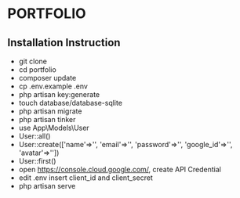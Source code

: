 # PORTFOLIO

## Installation Instruction
- git clone
- cd portfolio
- composer update
- cp .env.example .env
- php artisan key:generate
- touch database/database-sqlite
- php artisan migrate
- php artisan tinker
- use App\Models\User
- User::all()
- User::create(['name'=>'', 'email'=>'', 'password'=>'', 'google_id'=>'', 'avatar'=>''])
- User::first()
- open https://console.cloud.google.com/, create API Credential
- edit .env insert client_id and client_secret
- php artisan serve
